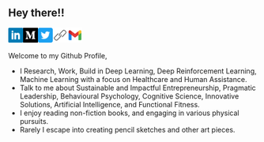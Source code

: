 ## Hey there!!
<!-- <img src="https://media.giphy.com/media/hvRJCLFzcasrR4ia7z/giphy.gif" width="5px"> -->


<a href="https://www.linkedin.com/in/anoushkrit/">
  <img align="left" alt="Anoushkrit's Linkedin" width="30px" src="assets/linkedin.svg" />
</a>
<a href="">
  <img align="left" alt="Anoushkrit's Medium" width="30px" src="assets/medium.svg" />
</a>
<a href="https://www.twitter.com/anoushkrit">
  <img align="left" alt="Anoushkrit's Twitter" width="30px" src="assets/twitter.svg" />
</a>
<a href="https://www.anoushkritgoel.com">
  <img align="left" alt="Anoushkrit's Website" width="30px" src="assets/website.svg" />
</a>
<a href="mailto:anoushkritgoel@gmail.com">
  <img align="left" alt="Anoushkrit's Email" width="30px" src="assets/gmail.svg" />
</a>
<br><br>

Welcome to my Github Profile, 

* I Research, Work, Build in Deep Learning,  Deep Reinforcement Learning, Machine Learning with a focus on Healthcare and Human Assistance.
* Talk to me about Sustainable and Impactful Entrepreneurship, Pragmatic Leadership, Behavioural Psychology, Cognitive Science, Innovative Solutions, Artificial Intelligence, and Functional Fitness.
* I enjoy reading non-fiction books, and engaging in various physical pursuits.
* Rarely I escape into creating pencil sketches and other art pieces.
